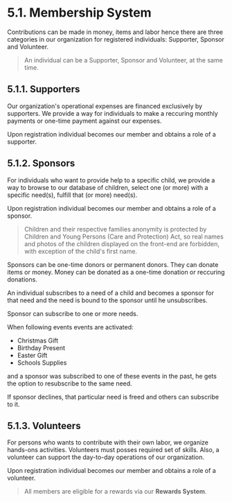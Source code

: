 # 5.1. Membership System

Contributions can be made in money, items and labor hence there are three categories in our organization for registered individuals: Supporter, Sponsor and Volunteer.

> An individual can be a Supporter, Sponsor and Volunteer, at the same time.

## 5.1.1. Supporters

Our organization's operational expenses are financed exclusively by supporters. We provide a way for individuals to make a reccuring monthly payments or one-time payment against our expenses.

Upon registration individual becomes our member and obtains a role of a supporter.

## 5.1.2. Sponsors

For individuals who want to provide help to a specific child, we provide a way to browse to our database of children, select one \(or more\) with a specific need\(s\), fulfill that \(or more\) need\(s\).

Upon registration individual becomes our member and obtains a role of a sponsor.

> Children and their respective families anonymity is protected by Children and Young Persons \(Care and Protection\) Act, so real names and photos of the children displayed on the front-end are forbidden, with exception of the child's first name.

Sponsors can be one-time donors or permanent donors. They can donate items or money. Money can be donated as a one-time donation or reccuring donations.

An individual subscribes to a need of a child and becomes a sponsor for that need and the need is bound to the sponsor until he unsubscribes.

Sponsor can subscribe to one or more needs.

When following events events are activated:

* Christmas Gift
* Birthday Present
* Easter Gift
* Schools Supplies

and a sponsor was subscribed to one of these events in the past, he gets the option to resubscribe to the same need.

If sponsor declines, that particular need is freed and others can subscribe to it.

## 5.1.3. Volunteers

For persons who wants to contribute with their own labor, we organize hands-ons activities. Volunteers must posses required set of skills. Also, a volunteer can support the day-to-day operations of our organization.

Upon registration individual becomes our member and obtains a role of a volunteer.

> All members are eligible for a rewards via our **Rewards System**.

